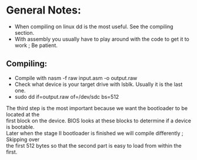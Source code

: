 # General Notes:
* When compiling on linux dd is the most useful. See the compiling section.
* With assembly you usually have to play  around with the code to get it to work ; Be patient.


## Compiling:
* Compile with nasm -f raw input.asm -o output.raw
* Check what device is your target drive with lsblk. Usually it is the last one.
* sudo dd if=output.raw of=/dev/sdc bs=512

The third step is the most important because we want the bootloader to be located at the<br />
first block on the device. BIOS looks at these blocks to determine if a device is bootable.<br />Later when the stage II bootloader is finished we will compile differently ; Skipping over <br />the first 512 bytes so that the second part is easy to load from within the first.
